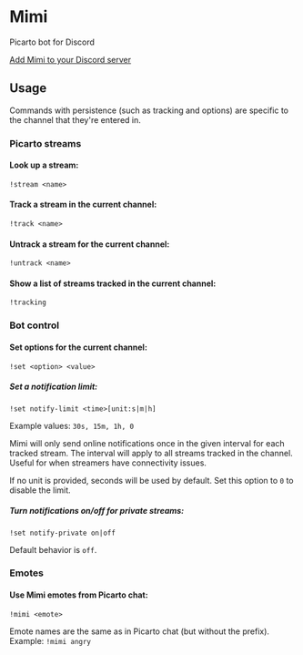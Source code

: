 # Mimi
Picarto bot for Discord

[Add Mimi to your Discord server](https://discordapp.com/oauth2/authorize?&client_id=359798782512332813&scope=bot&permissions=0x0000cc00)

## Usage
Commands with persistence (such as tracking and options) are specific to the channel that they're entered in.
### Picarto streams
#### Look up a stream:
```
!stream <name>
```
#### Track a stream in the current channel:
```
!track <name>
```
#### Untrack a stream for the current channel:
```
!untrack <name>
```
#### Show a list of streams tracked in the current channel:
```
!tracking
```
### Bot control
#### Set options for the current channel:
```
!set <option> <value>
```
##### Set a notification limit:
```
!set notify-limit <time>[unit:s|m|h]
```
Example values: `30s, 15m, 1h, 0`

Mimi will only send online notifications once in the given interval for each tracked stream. The interval will apply to all streams tracked in the channel. Useful for when streamers have connectivity issues.

If no unit is provided, seconds will be used by default. Set this option to `0` to disable the limit.
##### Turn notifications on/off for private streams:
```
!set notify-private on|off
```
Default behavior is `off`.
### Emotes
#### Use Mimi emotes from Picarto chat:
```
!mimi <emote>
```
Emote names are the same as in Picarto chat (but without the prefix). Example: `!mimi angry`
